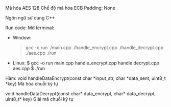 Mã hóa AES 128 
Chế độ mã hóa ECB
Padding: None

Ngôn ngữ sử dung C++

Run code:
Mở terminal:
- Window:
    > gcc -o run ./main.cpp ./handle_encrypt.cpp ./handle_decrypt.cpp ./aes.cpp
    > ./run

- Linux:
    $ gcc -o run main.cpp handle_encrypt.cpp handle.decrypt.cpp aes.cpp
    $ ./run

Hàm:
void handleDataEncrypt(const char *input_str, char *data_sent, uint8_t *key) 
Mã hóa chuỗi ký tự

void handleDataDecrypt(const char* data_encrypt, char* data_decrypt, uint8_t* key)
Giải mã chuỗi ký tự